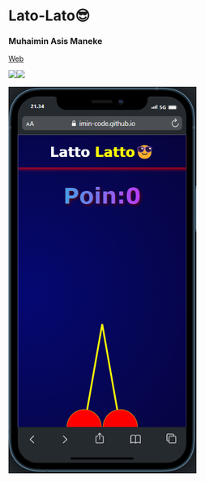 # Lato-Lato😎 
### Muhaimin Asis Maneke

[Web](https://imin-code.github.io/imin-code-Lato-Lato/)

 
<a href="https://www.instagram.com/rubyskuyyy/"><img src="https://github.com/imin-code/icon-social-media/blob/main/logo-icons/instagram-circle.png" width="60"></a><a href="https://wa.me/6282189745733"><img src="https://github.com/imin-code/icon-social-media/blob/main/logo-icons/whatsapp-circle.png" width="60"></a>   

![preview img](/preview.png)
